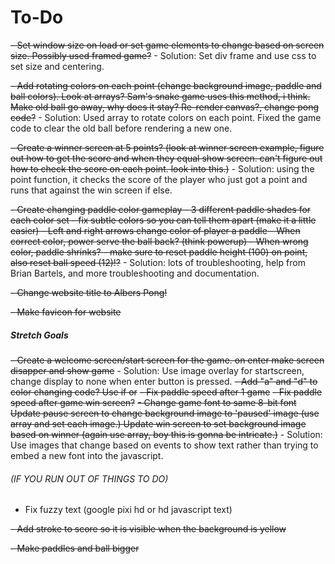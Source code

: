 # To-Do
~~- Set window size on load or set game elements to change based on screen size. Possibly used framed game?~~
    - Solution: Set div frame and use css to set size and centering.
    
~~- Add rotating colors on each point (change background image, paddle and ball colors). Look at arrays? Sam's snake game uses this method, i think. Make old ball go away, why does it stay? Re-render canvas?, change pong code?~~
    - Solution: Used array to rotate colors on each point. Fixed the game code to clear the old ball before rendering a new one.
    
~~- Create a winner screen at 5 points? (look at winner screen example, figure out how to get the score and when they equal show screen. can't figure out how to check the score on each point. look into this.)~~
    - Solution: using the point function, it checks the score of the player who just got a point and runs that against the win screen if else.
    
~~- Create changing paddle color gameplay - 3 different paddle shades for each color set - fix subtle colors so you can tell them apart (make it a little easier) - Left and right arrows change color of player a paddle - When correct color, power serve the ball back? (think powerup) - When wrong color, paddle shrinks? - make sure to reset paddle height (100) on point, also reset ball speed (12)!?~~
    - Solution: lots of troubleshooting, help from Brian Bartels, and more troubleshooting and documentation.
    
~~- Change website title to Albers Pong!~~

~~- Make favicon for website~~

##### Stretch Goals
~~- Create a welcome screen/start screen for the game. on enter make screen disapper and show game~~
    - Solution: Use image overlay for startscreen, change display to none when enter button is pressed.
~~- Add "a" and "d" to color changing code? Use if or~~
~~- Fix paddle speed after 1 game~~
~~- Fix paddle speed after game win screen?~~
~~- Change game font to same 8-bit font Update pause screen to change background image to 'paused' image (use array and set each image.) Update win screen to set background image based on winner (again use array, boy this is gonna be intricate.)~~
    - Solution: Use images that change based on events to show text rather than trying to embed a new font into the javascript.


###### (IF YOU RUN OUT OF THINGS TO DO) 
- Fix fuzzy text (google pixi hd or hd javascript text)

~~- Add stroke to score so it is visible when the background is yellow~~

~~- Make paddles and ball bigger~~

